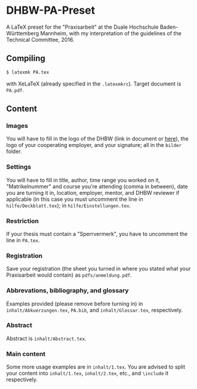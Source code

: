 # DHBW-PA-Preset

A LaTeX preset for the "Praxisarbeit" at the Duale Hochschule Baden-Württemberg Mannheim, with my interpretation of the guidelines of the Technical Committee, 2016.

## Compiling

```sh
$ latexmk PA.tex
```

with XeLaTeX (already specified in the `.latexmkrc`). Target document is `PA.pdf`.

## Content

### Images

You will have to fill in the logo of the DHBW (link in document or [here](http://www.presse.dhbw-mannheim.de/fileadmin/_processed_/f/f/csm_DHBW_d_MA_46mm_RGB_300dpi_d692b56209.jpg)), the logo of your cooperating employer, and your signature; all in the `bilder` folder.

### Settings

You will have to fill in title, author, time range you worked on it, "Matrikelnummer" and course you're attending (comma in between), date you are turning it in, location, employer, mentor, and DHBW reviewer if applicable (in this case you must uncomment the line in `hilfe/Deckblatt.tex`); in `hilfe/Einstellungen.tex`.

### Restriction

If your thesis must contain a "Sperrvermerk", you have to uncomment the line in `PA.tex`.

### Registration

Save your registration (the sheet you turned in where you stated what your Praxisarbeit would contain) as `pdfs/anmeldung.pdf`.

### Abbrevations, bibliography, and glossary

Examples provided (please remove before turning in) in `inhalt/Abkuerzungen.tex`, `PA.bib`, and `inhalt/Glossar.tex`, respectively.

### Abstract

Abstract is `inhalt/Abstract.tex`.

### Main content

Some more usage examples are in `inhalt/1.tex`. You are advised to split your content into `inhalt/1.tex`, `inhalt/2.tex`, etc., and `\include` it respectively.